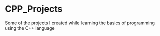 # CPP_Projects
Some of the projects I created while learning the basics of programming using the C++ language
